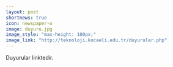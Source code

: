 ```yaml
---
layout: post
shortnews: true
icon: newspaper-o
image: duyuru.jpg
image_style: "max-height: 100px;"
image_link: "http://teknoloji.kocaeli.edu.tr/duyurular.php"
---
```


Duyurular linktedir.
